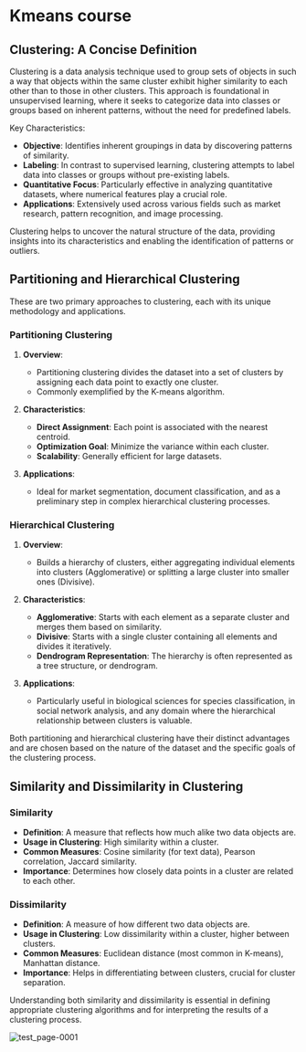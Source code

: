 # Kmeans course
## Clustering: A Concise Definition

Clustering is a data analysis technique used to group sets of objects in such a way that objects within the same cluster exhibit 
higher similarity to each other than to those in other clusters. This approach is foundational in unsupervised learning, where it
seeks to categorize data into classes or groups based on inherent patterns, without the need for predefined labels. 

Key Characteristics:
- **Objective**: Identifies inherent groupings in data by discovering patterns of similarity.
- **Labeling**: In contrast to supervised learning, clustering attempts to label data into classes or groups without pre-existing labels.
- **Quantitative Focus**: Particularly effective in analyzing quantitative datasets, where numerical features play a crucial role.
- **Applications**: Extensively used across various fields such as market research, pattern recognition, and image processing.

Clustering helps to uncover the natural structure of the data, providing insights into its characteristics and enabling the identification of patterns or outliers.


## Partitioning and Hierarchical Clustering

These are two primary approaches to clustering, each with its unique methodology and applications.

### Partitioning Clustering

1. **Overview**: 
   - Partitioning clustering divides the dataset into a set of clusters by assigning each data point to exactly one cluster.
   - Commonly exemplified by the K-means algorithm.

2. **Characteristics**: 
   - **Direct Assignment**: Each point is associated with the nearest centroid.
   - **Optimization Goal**: Minimize the variance within each cluster.
   - **Scalability**: Generally efficient for large datasets.

3. **Applications**: 
   - Ideal for market segmentation, document classification, and as a preliminary step in complex hierarchical clustering processes.

### Hierarchical Clustering

1. **Overview**: 
   - Builds a hierarchy of clusters, either aggregating individual elements into clusters (Agglomerative) or splitting a large cluster into smaller ones (Divisive).

2. **Characteristics**: 
   - **Agglomerative**: Starts with each element as a separate cluster and merges them based on similarity.
   - **Divisive**: Starts with a single cluster containing all elements and divides it iteratively.
   - **Dendrogram Representation**: The hierarchy is often represented as a tree structure, or dendrogram.

3. **Applications**: 
   - Particularly useful in biological sciences for species classification, in social network analysis, and any domain where the hierarchical relationship between clusters is valuable.

Both partitioning and hierarchical clustering have their distinct advantages and are chosen based on the nature of the dataset and the specific goals of the clustering process.

## Similarity and Dissimilarity in Clustering

### Similarity
- **Definition**: A measure that reflects how much alike two data objects are.
- **Usage in Clustering**: High similarity within a cluster.
- **Common Measures**: Cosine similarity (for text data), Pearson correlation, Jaccard similarity.
- **Importance**: Determines how closely data points in a cluster are related to each other.

### Dissimilarity
- **Definition**: A measure of how different two data objects are.
- **Usage in Clustering**: Low dissimilarity within a cluster, higher between clusters.
- **Common Measures**: Euclidean distance (most common in K-means), Manhattan distance.
- **Importance**: Helps in differentiating between clusters, crucial for cluster separation.

Understanding both similarity and dissimilarity is essential in defining appropriate clustering algorithms and for interpreting the results of a clustering process.



![test_page-0001](https://github.com/MarouaneBenabdelkader/k_means/assets/116631044/d420c59c-2d06-450c-a12c-746709f56f6a)




